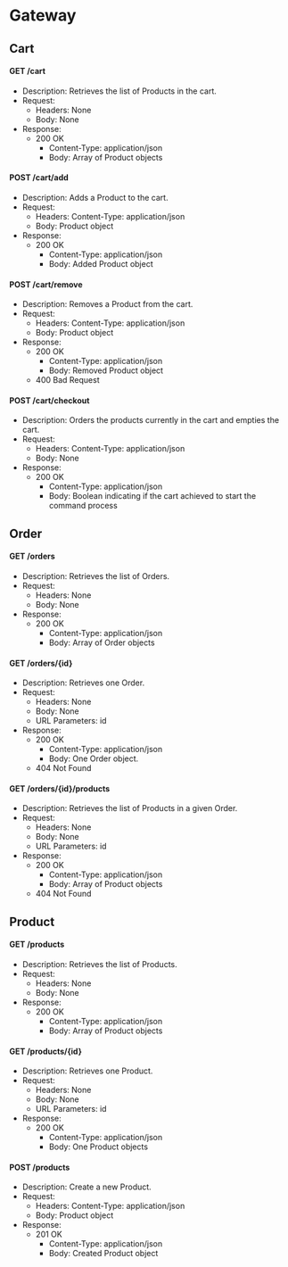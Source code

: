 # Gateway

## Cart

#### GET /cart

- Description: Retrieves the list of Products in the cart.
- Request:
  - Headers: None
  - Body: None
- Response:
  - 200 OK
    - Content-Type: application/json
    - Body: Array of Product objects

#### POST /cart/add

- Description: Adds a Product to the cart.
- Request:
  - Headers: Content-Type: application/json
  - Body: Product object
- Response:
  - 200 OK
    - Content-Type: application/json
    - Body: Added Product object

#### POST /cart/remove

- Description: Removes a Product from the cart.
- Request:
  - Headers: Content-Type: application/json
  - Body: Product object
- Response:
  - 200 OK
    - Content-Type: application/json
    - Body: Removed Product object
  - 400 Bad Request

#### POST /cart/checkout

- Description: Orders the products currently in the cart and empties the cart.
- Request:
  - Headers: Content-Type: application/json
  - Body: None
- Response:
  - 200 OK
    - Content-Type: application/json
    - Body: Boolean indicating if the cart achieved to start the command process

## Order

#### GET /orders

- Description: Retrieves the list of Orders.
- Request:
  - Headers: None
  - Body: None
- Response:
  - 200 OK
    - Content-Type: application/json
    - Body: Array of Order objects

#### GET /orders/{id}

- Description: Retrieves one Order.
- Request:
  - Headers: None
  - Body: None
  - URL Parameters: id
- Response:
  - 200 OK
    - Content-Type: application/json
    - Body: One Order object.
  - 404 Not Found

#### GET /orders/{id}/products

- Description: Retrieves the list of Products in a given Order.
- Request:
  - Headers: None
  - Body: None
  - URL Parameters: id
- Response:
  - 200 OK
    - Content-Type: application/json
    - Body: Array of Product objects
  - 404 Not Found

## Product

#### GET /products

- Description: Retrieves the list of Products.
- Request:
  - Headers: None
  - Body: None
- Response:
  - 200 OK
    - Content-Type: application/json
    - Body: Array of Product objects

#### GET /products/{id}

- Description: Retrieves one Product.
- Request:
  - Headers: None
  - Body: None
  - URL Parameters: id
- Response:
  - 200 OK
    - Content-Type: application/json
    - Body: One Product objects

#### POST /products

- Description: Create a new Product.
- Request:
  - Headers: Content-Type: application/json
  - Body: Product object
- Response:
  - 201 OK
    - Content-Type: application/json
    - Body: Created Product object
